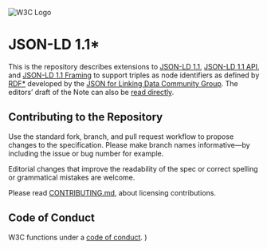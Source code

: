 
![W3C Logo](https://www.w3.org/Icons/w3c_home)

# JSON-LD 1.1*

This is the repository describes extensions to [JSON-LD 1.1][], [JSON-LD 1.1 API][], and [JSON-LD 1.1 Framing][] to support triples as node identifiers as defined by [RDF*]
developed by the [JSON for Linking Data Community Group](https://www.w3.org/community/json-ld/). The editors’ draft of the Note can also be [read directly](https://w3c.github.io/json-ld-star/).

## Contributing to the Repository

Use the standard fork, branch, and pull request workflow to propose changes to the specification. Please make branch names informative—by including the issue or bug number for example.

Editorial changes that improve the readability of the spec or correct spelling or grammatical mistakes are welcome.

Please read [CONTRIBUTING.md](CONTRIBUTING.md), about licensing contributions.


## Code of Conduct

W3C functions under a [code of conduct](https://www.w3.org/Consortium/cepc/).
)

[RDF*]:                 https://lists.w3.org/Archives/Public/public-rdf-star/
[JSON-LD 1.1]:          https://w3.org/TR/json-ld11
[JSON-LD 1.1 API]:      https://w3.org/TR/json-ld11-api
[JSON-LD 1.1 Framing]:  https://w3.org/TR/json-ld11-framing